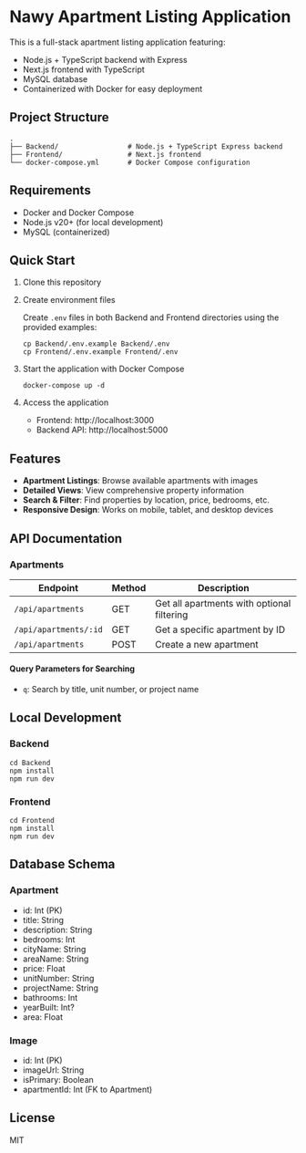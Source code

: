 # Nawy Apartment Listing Application

This is a full-stack apartment listing application featuring:
- Node.js + TypeScript backend with Express
- Next.js frontend with TypeScript
- MySQL database
- Containerized with Docker for easy deployment

## Project Structure

```
.
├── Backend/                 # Node.js + TypeScript Express backend
├── Frontend/                # Next.js frontend
└── docker-compose.yml       # Docker Compose configuration
```

## Requirements

- Docker and Docker Compose
- Node.js v20+ (for local development)
- MySQL (containerized)

## Quick Start

1. Clone this repository
2. Create environment files

   Create `.env` files in both Backend and Frontend directories using the provided examples:
   ```
   cp Backend/.env.example Backend/.env
   cp Frontend/.env.example Frontend/.env
   ```

3. Start the application with Docker Compose
   ```
   docker-compose up -d
   ```

4. Access the application
   - Frontend: http://localhost:3000
   - Backend API: http://localhost:5000

## Features

- **Apartment Listings**: Browse available apartments with images
- **Detailed Views**: View comprehensive property information
- **Search & Filter**: Find properties by location, price, bedrooms, etc.
- **Responsive Design**: Works on mobile, tablet, and desktop devices

## API Documentation

### Apartments

| Endpoint | Method | Description |
|----------|--------|-------------|
| `/api/apartments` | GET | Get all apartments with optional filtering |
| `/api/apartments/:id` | GET | Get a specific apartment by ID |
| `/api/apartments` | POST | Create a new apartment |

#### Query Parameters for Searching

- `q`: Search by title, unit number, or project name

## Local Development

### Backend
```
cd Backend
npm install
npm run dev
```

### Frontend
```
cd Frontend
npm install
npm run dev
```

## Database Schema

### Apartment
- id: Int (PK)
- title: String
- description: String
- bedrooms: Int
- cityName: String
- areaName: String
- price: Float
- unitNumber: String
- projectName: String
- bathrooms: Int
- yearBuilt: Int?
- area: Float

### Image
- id: Int (PK)
- imageUrl: String
- isPrimary: Boolean
- apartmentId: Int (FK to Apartment)

## License
MIT